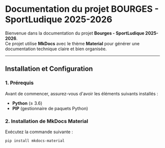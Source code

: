 # Documentation du projet BOURGES - SportLudique 2025-2026

Bienvenue dans la documentation du projet **Bourges - SportLudique 2025-2026**.  
Ce projet utilise **MkDocs** avec le thème **Material** pour générer une documentation technique claire et bien organisée. 

---

## Installation et Configuration

### 1. Prérequis

Avant de commencer, assurez-vous d'avoir les éléments suivants installés :

- **Python** (≥ 3.6)  
- **PIP** (gestionnaire de paquets Python)

### 2. Installation de MkDocs Material

Exécutez la commande suivante :

```bash
pip install mkdocs-material
